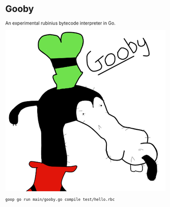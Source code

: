 Gooby
====

An experimental rubinius bytecode interpreter in Go.


![Gooby](https://raw.githubusercontent.com/vic/gooby/master/gooby.jpg "Gooby")


```shell
goop go run main/gooby.go compile test/hello.rbc
```
